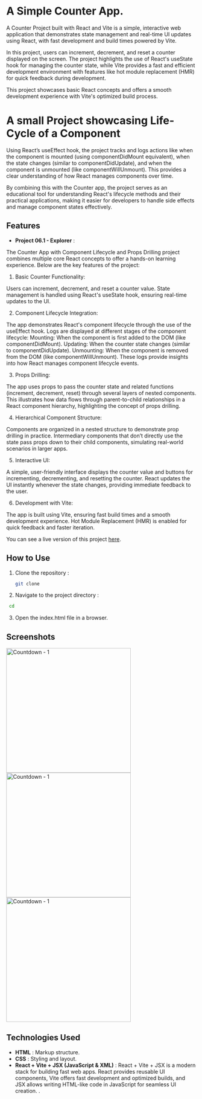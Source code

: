 # A Simple Counter App.

A Counter Project built with React and Vite is a simple, interactive web application that demonstrates state management and real-time UI updates using React, with fast development and build times powered by Vite.

In this project, users can increment, decrement, and reset a counter displayed on the screen. The project highlights the use of React's useState hook for managing the counter state, while Vite provides a fast and efficient development environment with features like hot module replacement (HMR) for quick feedback during development.

This project showcases basic React concepts and offers a smooth development experience with Vite's optimized build process.

# A small Project showcasing Life-Cycle of a Component

Using React’s useEffect hook, the project tracks and logs actions like when the component is mounted (using componentDidMount equivalent), when the state changes (similar to componentDidUpdate), and when the component is unmounted (like componentWillUnmount). This provides a clear understanding of how React manages components over time.

By combining this with the Counter app, the project serves as an educational tool for understanding React's lifecycle methods and their practical applications, making it easier for developers to handle side effects and manage component states effectively.

## Features

- **Project 06.1 - Explorer** :

The Counter App with Component Lifecycle and Props Drilling project combines multiple core React concepts to offer a hands-on learning experience. Below are the key features of the project:

1. Basic Counter Functionality:

Users can increment, decrement, and reset a counter value.
State management is handled using React's useState hook, ensuring real-time updates to the UI.

2. Component Lifecycle Integration:

The app demonstrates React's component lifecycle through the use of the useEffect hook.
Logs are displayed at different stages of the component lifecycle:
Mounting: When the component is first added to the DOM (like componentDidMount).
Updating: When the counter state changes (similar to componentDidUpdate).
Unmounting: When the component is removed from the DOM (like componentWillUnmount).
These logs provide insights into how React manages component lifecycle events.

3. Props Drilling:

The app uses props to pass the counter state and related functions (increment, decrement, reset) through several layers of nested components.
This illustrates how data flows through parent-to-child relationships in a React component hierarchy, highlighting the concept of props drilling.

4. Hierarchical Component Structure:

Components are organized in a nested structure to demonstrate prop drilling in practice.
Intermediary components that don’t directly use the state pass props down to their child components, simulating real-world scenarios in larger apps.

5. Interactive UI:

A simple, user-friendly interface displays the counter value and buttons for incrementing, decrementing, and resetting the counter.
React updates the UI instantly whenever the state changes, providing immediate feedback to the user.

6. Development with Vite:

The app is built using Vite, ensuring fast build times and a smooth development experience.
Hot Module Replacement (HMR) is enabled for quick feedback and faster iteration.

You can see a live version of this project [here]("").

## How to Use

1. Clone the repository :

   ```bash
   git clone

   ```

2. Navigate to the project directory :

```bash
 cd
```

3. Open the index.html file in a browser.

## Screenshots

<img width="330" alt="Countdown - 1" src="../Project 06.1 - Explorer/src/Images/Project 06.1-Explorer - 1.png">
<img width="330" alt="Countdown - 1" src="../Project 06.1 - Explorer/src/Images/Project 06.1-Explorer - 2.png">
<img width="330" alt="Countdown - 1" src="../Project 06.1 - Explorer/src/Images/Project 06.1-Explorer - 3.png">

## Technologies Used

- **HTML** : Markup structure.
- **CSS** : Styling and layout.
- **React + Vite + JSX (JavaScript & XML)** : React + Vite + JSX is a modern stack for building fast web apps. React provides reusable UI components, Vite offers fast development and optimized builds, and JSX allows writing HTML-like code in JavaScript for seamless UI creation. .
